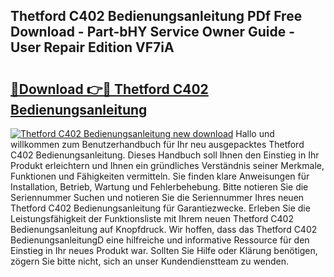 ## Thetford C402 Bedienungsanleitung PDf Free Download - Part-bHY Service Owner Guide - User Repair Edition VF7iA

# <h2><a href="http://df1jxmm.blite.top/?on=Thetford+C402+Bedienungsanleitung">🔗Download 👉🔴 Thetford C402 Bedienungsanleitung</a></h2>

[![Thetford C402 Bedienungsanleitung new download](https://i.imgur.com/lujVjoI.png)](http://df1jxmm.blite.top/?on=Thetford+C402+Bedienungsanleitung)
Hallo und willkommen zum Benutzerhandbuch für Ihr neu ausgepacktes Thetford C402 Bedienungsanleitung. Dieses Handbuch soll Ihnen den Einstieg in Ihr Produkt erleichtern und Ihnen ein gründliches Verständnis seiner Merkmale, Funktionen und Fähigkeiten vermitteln. Sie finden klare Anweisungen für Installation, Betrieb, Wartung und Fehlerbehebung. Bitte notieren Sie die Seriennummer Suchen und notieren Sie die Seriennummer Ihres neuen Thetford C402 Bedienungsanleitung für Garantiezwecke. Erleben Sie die Leistungsfähigkeit der Funktionsliste mit Ihrem neuen Thetford C402 Bedienungsanleitung auf Knopfdruck. Wir hoffen, dass das Thetford C402 BedienungsanleitungD eine hilfreiche und informative Ressource für den Einstieg in Ihr neues Produkt war. Sollten Sie Hilfe oder Klärung benötigen, zögern Sie bitte nicht, sich an unser Kundendienstteam zu wenden.
